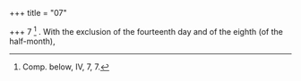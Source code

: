 +++
title = "07"

+++
7 [^5] . With the exclusion of the fourteenth day and of the eighth (of the half-month),


[^5]:  Comp. below, IV, 7, 7.

